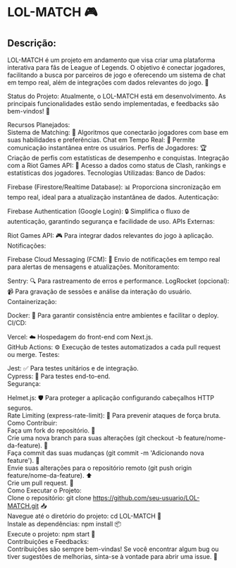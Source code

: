 # LOL-MATCH 🎮
## Descrição:
LOL-MATCH é um projeto em andamento que visa criar uma plataforma interativa para fãs de League of Legends. O objetivo é conectar jogadores, facilitando a busca por parceiros de jogo e oferecendo um sistema de chat em tempo real, além de integrações com dados relevantes do jogo. 🌟

Status do Projeto:
Atualmente, o LOL-MATCH está em desenvolvimento. As principais funcionalidades estão sendo implementadas, e feedbacks são bem-vindos! 🚧

Recursos Planejados:<br/>
Sistema de Matching: 🤝 Algoritmos que conectarão jogadores com base em suas habilidades e preferências.
Chat em Tempo Real: 💬 Permite comunicação instantânea entre os usuários.
Perfis de Jogadores: 🏆 Criação de perfis com estatísticas de desempenho e conquistas.
Integração com a Riot Games API: 🔗 Acesso a dados como status de Clash, rankings e estatísticas dos jogadores.
Tecnologias Utilizadas:
Banco de Dados:<br/>

Firebase (Firestore/Realtime Database): 📊 Proporciona sincronização em tempo real, ideal para a atualização instantânea de dados.
Autenticação:<br/>

Firebase Authentication (Google Login): 🔒 Simplifica o fluxo de autenticação, garantindo segurança e facilidade de uso.
APIs Externas:<br/>

Riot Games API: 🎮 Para integrar dados relevantes do jogo à aplicação.
Notificações:<br/>

Firebase Cloud Messaging (FCM): 📲 Envio de notificações em tempo real para alertas de mensagens e atualizações.
Monitoramento:<br/>

Sentry: 🔍 Para rastreamento de erros e performance.
LogRocket (opcional): 📹 Para gravação de sessões e análise da interação do usuário.
Containerização:<br/>

Docker: 🐳 Para garantir consistência entre ambientes e facilitar o deploy.
CI/CD:<br/>

Vercel: ☁️ Hospedagem do front-end com Next.js.<br/>
GitHub Actions: ⚙️ Execução de testes automatizados a cada pull request ou merge.
Testes:

Jest: ✅ Para testes unitários e de integração.<br/>
Cypress: 🚀 Para testes end-to-end.<br/>
Segurança:<br/>

Helmet.js: 🛡️ Para proteger a aplicação configurando cabeçalhos HTTP seguros. <br/>
Rate Limiting (express-rate-limit): 🚫 Para prevenir ataques de força bruta.<br/>
Como Contribuir:<br/>
Faça um fork do repositório. 🍴<br/>
Crie uma nova branch para suas alterações (git checkout -b feature/nome-da-feature). 🌱<br/>
Faça commit das suas mudanças (git commit -m 'Adicionando nova feature'). 📝<br/>
Envie suas alterações para o repositório remoto (git push origin feature/nome-da-feature). ⬆️<br/>
Crie um pull request. 🔄<br/>
Como Executar o Projeto:<br/>
Clone o repositório: git clone https://github.com/seu-usuario/LOL-MATCH.git 📥<br/>
Navegue até o diretório do projeto: cd LOL-MATCH 📂<br/>
Instale as dependências: npm install 📦<br/>
Execute o projeto: npm start 🚀<br/>
Contribuições e Feedbacks:<br/>
Contribuições são sempre bem-vindas! Se você encontrar algum bug ou tiver sugestões de melhorias, sinta-se à vontade para abrir uma issue. 💬<br/>

